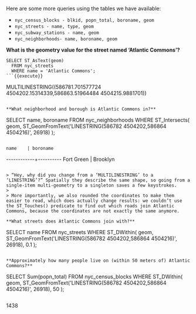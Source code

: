 Here are some more queries using the tables we have available:

* `nyc_census_blocks - blkid, popn_total, boroname, geom`
* `nyc_streets - name, type, geom`
* `nyc_subway_stations - name, geom`
* `nyc_neighborhoods- name, boroname, geom`

**What is the geometry value for the street named ‘Atlantic Commons’?**

```
SELECT ST_AsText(geom)
  FROM nyc_streets
  WHERE name = 'Atlantic Commons';
```{{execute}}

```
MULTILINESTRING((586781.701577724 4504202.15314339,586863.51964484 4504215.9881701))
```

**What neighborhood and borough is Atlantic Commons in?**

```
SELECT name, boroname
FROM nyc_neighborhoods
WHERE ST_Intersects(
  geom,
  ST_GeomFromText('LINESTRING(586782 4504202,586864 4504216)', 26918)
);
```{{execute}}

```
    name    | boroname
------------+----------
 Fort Green | Brooklyn
 ```

> “Hey, why did you change from a ‘MULTILINESTRING’ to a ‘LINESTRING’?” Spatially they describe the same shape, so going from a single-item multi-geometry to a singleton saves a few keystrokes.
>
> More importantly, we also rounded the coordinates to make them easier to read, which does actually change results: we couldn’t use the ST_Touches() predicate to find out which roads join Atlantic Commons, because the coordinates are not exactly the same anymore.

**What streets does Atlantic Commons join with?**

```
SELECT name
FROM nyc_streets
WHERE ST_DWithin(
  geom,
  ST_GeomFromText('LINESTRING(586782 4504202,586864 4504216)', 26918),
  0.1
);
```{{execute}}

**Approximately how many people live on (within 50 meters of) Atlantic Commons?**

```
SELECT Sum(popn_total)
  FROM nyc_census_blocks
  WHERE ST_DWithin(
   geom,
   ST_GeomFromText('LINESTRING(586782 4504202,586864 4504216)', 26918),
   50
  );
```{{execute}}

```
1438
```

